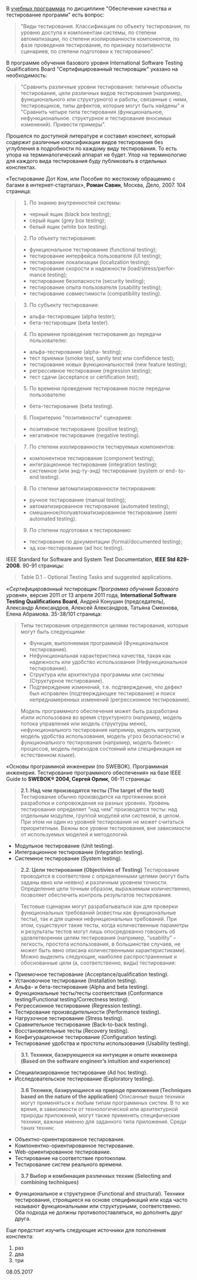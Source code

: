 В [учебных программах](/2016-08-14-educational-programs-exam-questions-and-literature.md) по дисциплине "Обеспечение качества и тестирование программ" есть вопрос:
> "Виды тестирования. Классификация по объекту тестирования, по уровню доступа к компонентам системы, по степени автоматизации, по степени изолированности компонентов, по фазе проведения тестирования, по признаку позитивности сценариев, по степени подготовки к тестированию".

В программе обучения базового уровня International Software Testing Qualifications Board "Сертифицированный тестировщик" указано на необходимость:
> "Сравнить различные уровни тестирования: типичные объекты тестирования, цели различных видов тестирования (например, функционального или структурного) и работы, связанные с ними, тестировщиков, типы дефектов, которые могут быть найдены" и "Сравнить четыре типа тестирования (функциональное, нефункциональное. структурное и тестирование вносимых изменений). Привести примеры".

Прошелся по доступной литературе и составил конспект, который содержит различные классификации видов тестирования без углубления в подробности по каждому виду тестирования. То есть упора на терминалогический аппарат не будет. Упор на терминологию для каждого вида тестирования буду публиковать в отдельных конспектах.

«Тестирование Дот Ком, или Пособие по жестокому обращению с багами в интернет-стартапах», **Роман Савин**, Москва, Дело, 2007. 104 страница:

> 1. По знанию внутренностей системы:
>  - черный ящик (black box testing);
>  - серый ящик (grey box testing);
>  - белый ящик (white box testing).

> 2. По объекту тестирования:
>  - функциональное тестирование (functional testing);
>  - тестирование интерфейса пользователя (UI testing);
>  - тестирование локализации (localization testing);
>  - тестирование скорости и надежности (load/stress/perfor- mance testing);
>  - тестирование безопасности (security testing);
>  - тестирование опыта пользователя (usability testing);
>  - тестирование совместимости (compatibility testing).

> 3. По субъекту тестирования:
>  - альфа-тестировщик (alpha tester);
>  - бета-тестировщик (beta tester).

> 4. По времени проведения тестирования до передачи пользователю:
>  - альфа-тестирование (alpha- testing);
>  - тест приемки (smoke test, sanity test или confidence test);
>  - тестирование новых функциональностей (new feature testing);
>  - регрессивное тестирование (regression testing);
>  - тест сдачи (acceptance or certification test);

> 5. По времени проведения тестирования после передачи пользователю
>  - бета-тестирование (beta testing).

> 6. Покритерию "позитивности" сценариев:
>  - позитивное тестирование (positive testing);
>  - негативное тестирование (negative testing).
 
> 7. По степени изолированности тестируемых компонентов:
>  - компонентное тестирование (component testing);
>  - интеграционное тестирование (integration testing);
>  - системное (или энд-ту-энд) тестирование (system or end-
to-end testing).

> 8. По степени автоматизированности тестирования:
>  - ручное тестирование (manual testing);
>  - автоматизированное тестирование (automated testing);
>  - смешанное/полуавтоматизированное тестирование (semi
automated testing).

> 9. По степени подготовки к тестированию:
>  - тестирование по документации (formal/documented testing);
>  - эд хок-тестирование (ad hoc testing).

IEEE Standard for Software and System Test Documentation, **IEEE Std 829-2008**. 90-91 страницы:

> Table D.1 ⎯ Optional Testing Tasks and suggested applications.

«_Сертифицированный тестировщик Программа обучения Базового уровня_», версия 2011 от 13 апреля 2011 года, **International Software Testing Qualifications Board**, Андрей Конушин (председатель), Александр Александров, Алексей Александров, Татьяна Смехнова, Елена Абрамова. 35-38/101 страница:

> Типы тестирования определяются целями тестирования, которые могут быть следующими:
> - Функция, выполняемая программой (Функциональное тестирование).
> - Нефункциональная характеристика качества, такая как надежность или удобство использования (Нефункциональное тестирование).
> - Структура или архитектура программы или системы (Структурное тестирование).
> - Подтверждение изменений, т.е. подтверждение, что дефект был исправлен (подтверждающее тестирование) и поиск непреднамеренных изменений (регрессионное тестирование).

> Модель программного обеспечения может быть разработана и\или использована во время структурного (например, модель потока управления или модель структуры меню), нефункционального тестирования например, модель нагрузки, модель удобства использования, модель угроз безопасности) и функционального тестирования (например, модель бизнес-процессов, модель переходов состояний или спецификация не естественном языке).

«Основы программной инженерии (по SWEBOK). Программная инженерия. Тестирование программного обеспечения» на базе IEEE Guide to **SWEBOK® 2004, Сергей Орлик**, 06-11 страницы:

> **2.1. Над чем производятся тесты (The target of the test)**
> Тестирование обычно производится на протяжении всей разработки и сопровождения на разных уровнях. Уровень тестирования определяет “над чем” производятся тесты: над отдельным модулем, группой модулей или системой, в целом. При этом ни один из уровней тестирования не может считаться приоритетным. Важны все уровни тестирования, вне зависимости от используемых моделей и методологий.
 - Модульное тестирование (Unit testing).
 - Интеграционное тестирование (Integration testing).
 - Системное тестирование (System testing).

> **2.2. Цели тестирования (Objectivies of Testing)**
Тестирование проводится в соответствии с определенными целями (могут быть заданы явно или неявно) и различным уровнем точности. Определение цели точным образом, выражаемым количественно, позволяет обеспечить контроль результатов тестирования.

> Тестовые сценарии могут разрабатываться как для проверки функциональных требований (известны как функциональные тесты), так и для оценки нефункциональных требований. При этом, существуют такие тесты, когда количественные параметры и результаты тестов могут лишь опосредованно говорить об удовлетворении целям тестирования (например, “usability” – легкость, простота использования, в большинстве случаев, не может быть явно описана количественными характеристиками).   Можно выделить следующие, наиболее распространенные и обоснованные цели (а, соответственно, виды) тестирования: 
 - Приемочное тестирование (Acceptance/qualification testing).
 - Установочное тестирование (Installation testing).
 - Альфа- и бета-тестирование (Alpha and beta testing).
 - Функциональные тесты/тесты соответствия (Conformance testing/Functional testing/Correctness testing).
 - Регрессионное тестирование (Regression testing).
 - Тестирование производительности (Performance testing).
 - Нагрузочное тестирование (Stress testing).
 - Сравнительное тестирование (Back-to-back testing).
 - Восстановительные тесты (Recovery testing).
 - Конфигурационное тестирование (Configuration testing).
 - Тестирование удобства и простоты использования (Usability testing).

> **3.1. Техники, базирующиеся на интуиции и опыте инженера (Based on the software engineer’s intuition and experience)**
 - Специализированное тестирование (Ad hoc testing).
 - Исследовательское тестирование (Exploratory testing).

> **3.6 Техники, базирующиеся на природе приложения (Techniques based on the nature of the application)**
Описанные выше техники могут применяться к любым типам программных систем. В то же время, в зависимости от технологической или архитектурной природы приложений, могут также применять специфические техники, важные именно для заданного типа приложения. Среди таких техник:
 - Объектно-ориентированное тестирование.
 - Компонентно-ориентированное тестирование.
 - Web-ориентированное тестирование.
 - Тестирование на соответствие протоколам.
 - Тестирование систем реального времени.

> **3.7 Выбор и комбинация различных техник (Selecting and combining techniques)**
 - Функциональное и структурное (Functional and structural). Техники тестирования, строящиеся на основе спецификаций или кода часто называют функциональными или структурными, соответственно. Оба подхода не должны противопоставляться, но дополнять друг друга. 

Еще предстоит изучить следующие источники для пополнения конспекта:
1. раз
2. два
3. три

08.05.2017